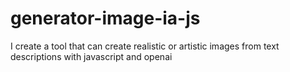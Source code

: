 # generator-image-ia-js
I create a tool that can create realistic or artistic images from text descriptions with javascript and openai
